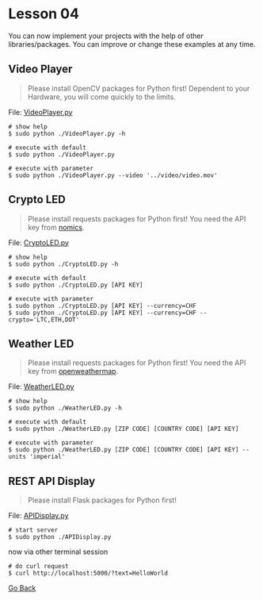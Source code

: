 # Lesson 04

You can now implement your projects with the help of other libraries/packages. You can improve or change these examples at any time.

## Video Player

> Please install OpenCV packages for Python first! Dependent to your Hardware, you will come quickly to the limits.

File: [VideoPlayer.py](./VideoPlayer.py)

```shell
# show help
$ sudo python ./VideoPlayer.py -h

# execute with default
$ sudo python ./VideoPlayer.py

# execute with parameter
$ sudo python ./VideoPlayer.py --video '../video/video.mov'
```

## Crypto LED

> Please install requests packages for Python first! You need the API key from [nomics](https://nomics.com/).

File: [CryptoLED.py](./CryptoLED.py)

```shell
# show help
$ sudo python ./CryptoLED.py -h

# execute with default
$ sudo python ./CryptoLED.py [API KEY]

# execute with parameter
$ sudo python ./CryptoLED.py [API KEY] --currency=CHF
$ sudo python ./CryptoLED.py [API KEY] --currency=CHF --crypto='LTC,ETH,DOT'
```

## Weather LED

> Please install requests packages for Python first! You need the API key from [openweathermap](https://openweathermap.org/).

File: [WeatherLED.py](./WeatherLED.py)

```shell
# show help
$ sudo python ./WeatherLED.py -h

# execute with default
$ sudo python ./WeatherLED.py [ZIP CODE] [COUNTRY CODE] [API KEY]

# execute with parameter
$ sudo python ./WeatherLED.py [ZIP CODE] [COUNTRY CODE] [API KEY] --units 'imperial'
```

## REST API Display

> Please install Flask packages for Python first!


File: [APIDisplay.py](./APIDisplay.py)

```shell
# start server
$ sudo python ./APIDisplay.py
```

now via other terminal session

```shell
# do curl request
$ curl http://localhost:5000/?text=HelloWorld
```

[Go Back](../readme.md)